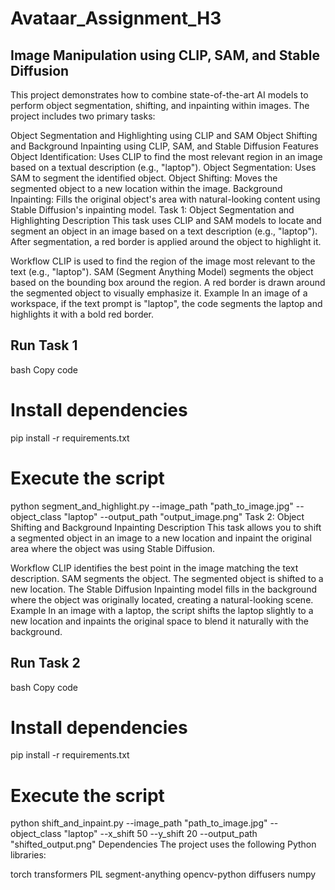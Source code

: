 # Avataar_Assignment_H3
## Image Manipulation using CLIP, SAM, and Stable Diffusion
This project demonstrates how to combine state-of-the-art AI models to perform object segmentation, shifting, and inpainting within images. The project includes two primary tasks:

Object Segmentation and Highlighting using CLIP and SAM
Object Shifting and Background Inpainting using CLIP, SAM, and Stable Diffusion
Features
Object Identification: Uses CLIP to find the most relevant region in an image based on a textual description (e.g., "laptop").
Object Segmentation: Uses SAM to segment the identified object.
Object Shifting: Moves the segmented object to a new location within the image.
Background Inpainting: Fills the original object's area with natural-looking content using Stable Diffusion's inpainting model.
Task 1: Object Segmentation and Highlighting
Description
This task uses CLIP and SAM models to locate and segment an object in an image based on a text description (e.g., "laptop"). After segmentation, a red border is applied around the object to highlight it.

Workflow
CLIP is used to find the region of the image most relevant to the text (e.g., "laptop").
SAM (Segment Anything Model) segments the object based on the bounding box around the region.
A red border is drawn around the segmented object to visually emphasize it.
Example
In an image of a workspace, if the text prompt is "laptop", the code segments the laptop and highlights it with a bold red border.

## Run Task 1
bash
Copy code
# Install dependencies
pip install -r requirements.txt

# Execute the script
python segment_and_highlight.py --image_path "path_to_image.jpg" --object_class "laptop" --output_path "output_image.png"
Task 2: Object Shifting and Background Inpainting
Description
This task allows you to shift a segmented object in an image to a new location and inpaint the original area where the object was using Stable Diffusion.

Workflow
CLIP identifies the best point in the image matching the text description.
SAM segments the object.
The segmented object is shifted to a new location.
The Stable Diffusion Inpainting model fills in the background where the object was originally located, creating a natural-looking scene.
Example
In an image with a laptop, the script shifts the laptop slightly to a new location and inpaints the original space to blend it naturally with the background.

## Run Task 2
bash
Copy code
# Install dependencies
pip install -r requirements.txt

# Execute the script
python shift_and_inpaint.py --image_path "path_to_image.jpg" --object_class "laptop" --x_shift 50 --y_shift 20 --output_path "shifted_output.png"
Dependencies
The project uses the following Python libraries:

torch
transformers
PIL
segment-anything
opencv-python
diffusers
numpy
